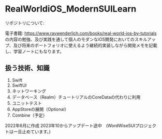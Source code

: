 # RealWorldiOS_ModernSUILearn

リポジトリについて:  
  
電子書籍: https://www.raywenderlich.com/books/real-world-ios-by-tutorials  
の内容の勉強、及び実践を通して個人のモダンなiOS開発においてのスキルアップ、及び将来のポートフォリオに使えるよう継続的実装しながら開発メモを記載し、学習ノートにもなります。

## 扱う技術、知識
1. Swift
2. SwiftUI
3. ネットワーキング
4. データベース（Realm）チュートリアルのCoreDataの代わりに利用
5. ユニットテスト  
6. AppStoreの展開（Optional）
7. Combine（予定）

2022年6月に作成
2023年10からアップデート途中　(WordWiseSUIプロジェクトは一旦止めています。)
